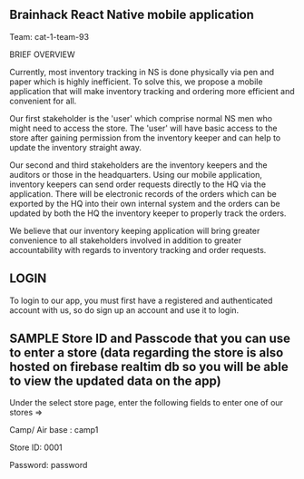 ## Brainhack React Native mobile application

Team: cat-1-team-93

BRIEF OVERVIEW


Currently, most inventory tracking in NS is done physically via pen and paper which is highly inefficient. To solve this, we propose a mobile application that will make inventory tracking and ordering more efficient and convenient for all. 

Our first stakeholder is the 'user' which comprise normal NS men who might need to access the store. The 'user' will have basic access to the store after gaining permission from the inventory keeper and can help to update the inventory straight away.

Our second and third stakeholders are the inventory keepers and the auditors or those in the headquarters. Using our mobile application, inventory keepers can send order requests directly to the HQ via the application. There will be electronic records of the orders which can be exported by the HQ into their own internal system and the orders can be updated by both the HQ the inventory keeper to properly track the orders.

We believe that our inventory keeping application will bring greater convenience to all stakeholders involved in addition to greater accountability with regards to inventory tracking and order requests.


## LOGIN
To login to our app, you must first have a registered and authenticated account with us, so do sign up an account and use it to login.

## SAMPLE Store ID and Passcode that you can use to enter a store (data regarding the store is also hosted on firebase realtim db so you will be able to view the updated data on the app) 
Under the select store page, enter the following fields to enter one of our stores =>

Camp/ Air base : camp1

Store ID: 0001

Password: password
